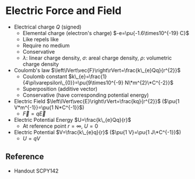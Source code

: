 # Electric Force and Field

* Electrical charge $Q$ (signed)
  * Elemental charge (electron's charge) $-e=\pu{-1.6\times10^{-19} C}$
  * Like repels like
  * Require no medium
  * Conservative
  * $\lambda$: linear charge density, $\sigma$: areal charge density, $\rho$: volumetric charge density
* Coulomb's law $\left\lVert\vec{F}\right\rVert=\frac{k\_{e}Qq}{r^{2}}$
  * Coulomb constant $k\_{e}=\frac{1}{4\pi\varepsilon\_{0}}=\pu{9\times10^{-9} N\*m^{2}\*C^{-2}}$
  * Superposition (additive vector)
  * Conservative (have corresponding potential energy)
* Electric Field $\left\lVert\vec{E}\right\rVert=\frac{kq}{r^{2}}$ ($\pu{1 V*m^{-1}}=\pu{1 N*C^{-1}}$)
  * $\vec{F}=q\vec{E}$
* Electric Potential Energy $U=\frac{k\_{e}Qq}{r}$
  * At reference point $r=\infty$, $U=0$
* Electric Potential $V=\frac{k\_{e}q}{r}$ ($\pu{1 V}=\pu{1 J\*C^{-1}}$)
  * $U=qV$

## Reference

* Handout SCPY142
